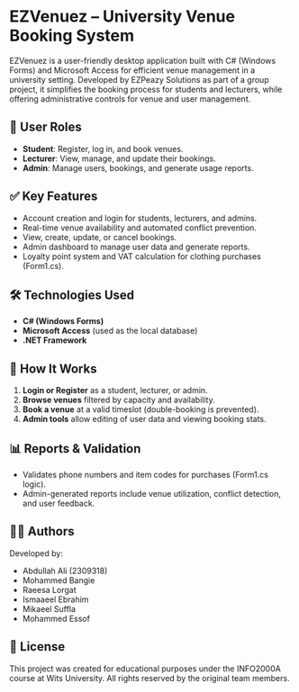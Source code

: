 # EZVenuez – University Venue Booking System

EZVenuez is a user-friendly desktop application built with C# (Windows Forms) and Microsoft Access for efficient venue management in a university setting. Developed by EZPeazy Solutions as part of a group project, it simplifies the booking process for students and lecturers, while offering administrative controls for venue and user management.

## 👥 User Roles
- **Student**: Register, log in, and book venues.
- **Lecturer**: View, manage, and update their bookings.
- **Admin**: Manage users, bookings, and generate usage reports.

## ✅ Key Features
- Account creation and login for students, lecturers, and admins.
- Real-time venue availability and automated conflict prevention.
- View, create, update, or cancel bookings.
- Admin dashboard to manage user data and generate reports.
- Loyalty point system and VAT calculation for clothing purchases (Form1.cs).

## 🛠 Technologies Used
- **C# (Windows Forms)**
- **Microsoft Access** (used as the local database)
- **.NET Framework**

## 🧠 How It Works
1. **Login or Register** as a student, lecturer, or admin.
2. **Browse venues** filtered by capacity and availability.
3. **Book a venue** at a valid timeslot (double-booking is prevented).
4. **Admin tools** allow editing of user data and viewing booking stats.

## 📊 Reports & Validation
- Validates phone numbers and item codes for purchases (Form1.cs logic).
- Admin-generated reports include venue utilization, conflict detection, and user feedback.

## 👨‍💻 Authors
Developed by:
- Abdullah Ali (2309318)
- Mohammed Bangie
- Raeesa Lorgat
- Ismaaeel Ebrahim
- Mikaeel Suffla
- Mohammed Essof

## 📃 License
This project was created for educational purposes under the INFO2000A course at Wits University. All rights reserved by the original team members.

